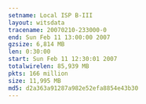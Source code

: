 ```yaml
---
setname: Local ISP B-III
layout: witsdata
tracename: 20070210-233000-0
end: Sun Feb 11 13:00:00 2007
gzsize: 6,814 MB
len: 0:30:00
start: Sun Feb 11 12:30:01 2007
totalwirelen: 85,939 MB
pkts: 166 million
size: 11,995 MB
md5: d2a363a91287a982e52efa8854e43b30
---
```

